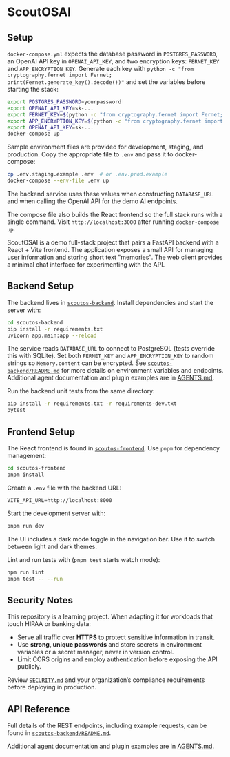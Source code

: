 # ScoutOSAI

## Setup

`docker-compose.yml` expects the database password in `POSTGRES_PASSWORD`, an
OpenAI API key in `OPENAI_API_KEY`, and two encryption keys: `FERNET_KEY` and
`APP_ENCRYPTION_KEY`. Generate each key with `python -c "from cryptography.fernet import Fernet; print(Fernet.generate_key().decode())"`
and set the variables before starting the stack:

```bash
export POSTGRES_PASSWORD=yourpassword
export OPENAI_API_KEY=sk-...
export FERNET_KEY=$(python -c "from cryptography.fernet import Fernet; print(Fernet.generate_key().decode())")
export APP_ENCRYPTION_KEY=$(python -c "from cryptography.fernet import Fernet; print(Fernet.generate_key().decode())")
export OPENAI_API_KEY=sk-...
docker-compose up
```

Sample environment files are provided for development, staging, and production.
Copy the appropriate file to `.env` and pass it to docker-compose:

```bash
cp .env.staging.example .env  # or .env.prod.example
docker-compose --env-file .env up
```

The backend service uses these values when constructing `DATABASE_URL` and when
calling the OpenAI API for the demo AI endpoints.

The compose file also builds the React frontend so the full stack runs with a
single command. Visit `http://localhost:3000` after running `docker-compose up`.

ScoutOSAI is a demo full-stack project that pairs a FastAPI backend with a React + Vite frontend. The application exposes a small API for managing user information and storing short text "memories". The web client provides a minimal chat interface for experimenting with the API.

## Backend Setup

The backend lives in [`scoutos-backend`](scoutos-backend/). Install dependencies and start the server with:

```bash
cd scoutos-backend
pip install -r requirements.txt
uvicorn app.main:app --reload
```

The service reads `DATABASE_URL` to connect to PostgreSQL (tests override this with SQLite). Set both `FERNET_KEY` and `APP_ENCRYPTION_KEY` to random strings so `Memory.content` can be encrypted. See [`scoutos-backend/README.md`](scoutos-backend/README.md) for more details on environment variables and endpoints.
Additional agent documentation and plugin examples are in [AGENTS.md](AGENTS.md).

Run the backend unit tests from the same directory:

```bash
pip install -r requirements.txt -r requirements-dev.txt
pytest
```

## Frontend Setup

The React frontend is found in [`scoutos-frontend`](scoutos-frontend/). Use `pnpm` for dependency management:

```bash
cd scoutos-frontend
pnpm install
```

Create a `.env` file with the backend URL:

```
VITE_API_URL=http://localhost:8000
```

Start the development server with:

```bash
pnpm run dev
```

The UI includes a dark mode toggle in the navigation bar. Use it to switch
between light and dark themes.

Lint and run tests with (`pnpm test` starts watch mode):

```bash
npm run lint
pnpm test -- --run
```

## Security Notes

This repository is a learning project. When adapting it for workloads that touch HIPAA or banking data:

- Serve all traffic over **HTTPS** to protect sensitive information in transit.
- Use **strong, unique passwords** and store secrets in environment variables or a secret manager, never in version control.
- Limit CORS origins and employ authentication before exposing the API publicly.

Review [`SECURITY.md`](SECURITY.md) and your organization’s compliance requirements before deploying in production.

## API Reference

Full details of the REST endpoints, including example requests, can be found in
[`scoutos-backend/README.md`](scoutos-backend/README.md).

Additional agent documentation and plugin examples are in [AGENTS.md](AGENTS.md).
